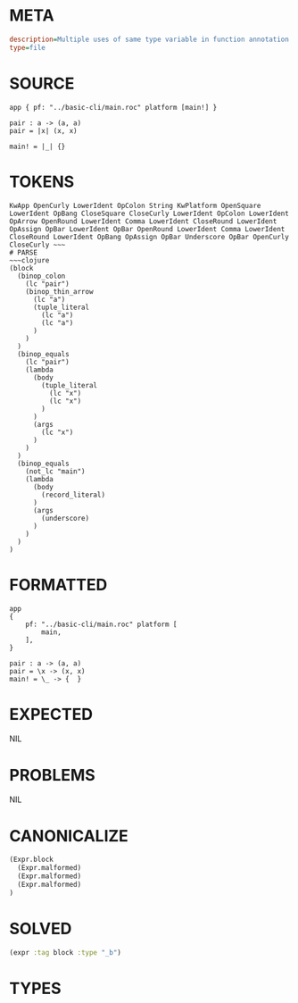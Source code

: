 # META
~~~ini
description=Multiple uses of same type variable in function annotation
type=file
~~~
# SOURCE
~~~roc
app { pf: "../basic-cli/main.roc" platform [main!] }

pair : a -> (a, a)
pair = |x| (x, x)

main! = |_| {}
~~~
# TOKENS
~~~text
KwApp OpenCurly LowerIdent OpColon String KwPlatform OpenSquare LowerIdent OpBang CloseSquare CloseCurly LowerIdent OpColon LowerIdent OpArrow OpenRound LowerIdent Comma LowerIdent CloseRound LowerIdent OpAssign OpBar LowerIdent OpBar OpenRound LowerIdent Comma LowerIdent CloseRound LowerIdent OpBang OpAssign OpBar Underscore OpBar OpenCurly CloseCurly ~~~
# PARSE
~~~clojure
(block
  (binop_colon
    (lc "pair")
    (binop_thin_arrow
      (lc "a")
      (tuple_literal
        (lc "a")
        (lc "a")
      )
    )
  )
  (binop_equals
    (lc "pair")
    (lambda
      (body
        (tuple_literal
          (lc "x")
          (lc "x")
        )
      )
      (args
        (lc "x")
      )
    )
  )
  (binop_equals
    (not_lc "main")
    (lambda
      (body
        (record_literal)
      )
      (args
        (underscore)
      )
    )
  )
)
~~~
# FORMATTED
~~~roc
app
{
	pf: "../basic-cli/main.roc" platform [
		main,
	],
}

pair : a -> (a, a)
pair = \x -> (x, x)
main! = \_ -> {  }
~~~
# EXPECTED
NIL
# PROBLEMS
NIL
# CANONICALIZE
~~~clojure
(Expr.block
  (Expr.malformed)
  (Expr.malformed)
  (Expr.malformed)
)
~~~
# SOLVED
~~~clojure
(expr :tag block :type "_b")
~~~
# TYPES
~~~roc
~~~
